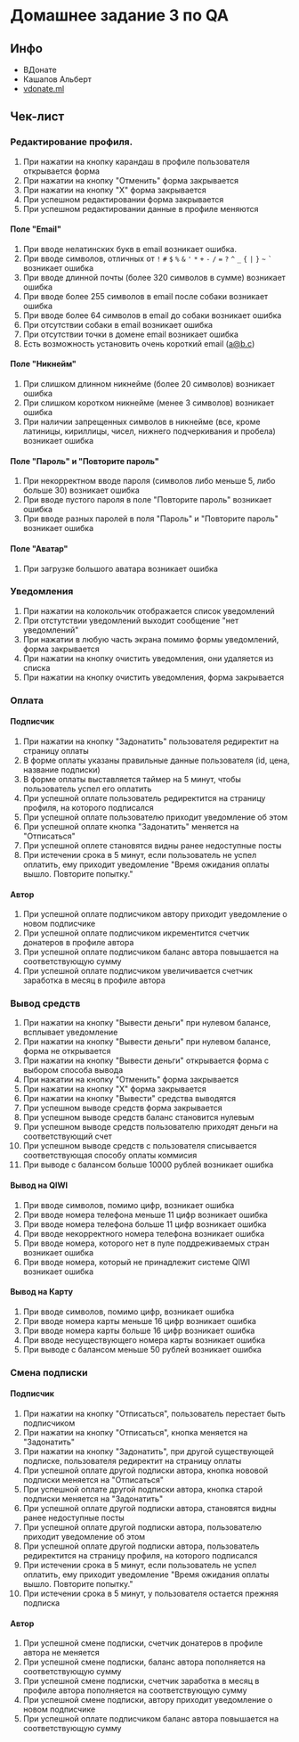 # Домашнее задание 3 по QA

## Инфо

- ВДонате
- Кашапов Альберт
- [vdonate.ml](https://vdonate.ml/)

## Чек-лист

### Редактирование профиля.

1. При нажатии на кнопку карандаш в профиле пользователя открывается форма
2. При нажатии на кнопку "Отменить" форма закрывается
3. При нажатии на кнопку "X" форма закрывается
4. При успешном редактировании форма закрывается
5. При успешном редактировании данные в профиле меняются

#### Поле "Email"

1. При вводе нелатинских букв в email возникает ошибка.
2. При вводе символов, отличных
   от `!` `#` `$` `%` `&` `'` `*` `+` `-` `/` `=` `?` `^` `_` `{` `|` `}` `~` `` ` `` возникает ошибка
3. При вводе длинной почты (более 320 символов в сумме) возникает ошибка
4. При вводе более 255 символов в email после собаки возникает ошибка
5. При вводе более 64 символов в email до собаки возникает ошибка
6. При отсутствии собаки в email возникает ошибка
7. При отсутствии точки в домене email возникает ошибка
8. Есть возможность установить очень короткий email (a@b.c)

#### Поле "Никнейм"

1. При слишком длинном никнейме (более 20 символов) возникает ошибка
2. При слишком коротком никнейме (менее 3 символов) возникает ошибка
3. При наличии запрещенных символов в никнейме (все, кроме латиницы, кириллицы, чисел,
   нижнего подчеркивания и пробела) возникает ошибка

#### Поле "Пароль" и "Повторите пароль"

1. При некорректном вводе пароля (символов либо меньше 5, либо больше 30) возникает ошибка
2. При вводе пустого пароля в поле "Повторите пароль" возникает ошибка
3. При вводе разных паролей в поля "Пароль" и "Повторите пароль" возникает ошибка

#### Поле "Аватар"

1. При загрузке большого аватара возникает ошибка

### Уведомления

1. При нажатии на колокольчик отображается список уведомлений
2. При отстутствии уведомлений выходит сообщение "нет уведомлений"
3. При нажатии в любую часть экрана помимо формы уведомлений, форма закрывается
4. При нажатии на кнопку очистить уведомления, они удаляется из списка
5. При нажатии на кнопку очистить уведомления, форма закрывается

### Оплата

#### Подписчик

1. При нажатии на кнопку "Задонатить" пользователя редиректит на страницу оплаты
2. В форме оплаты указаны правильные данные пользователя (id, цена, название подписки)
3. В форме оплаты выставляется таймер на 5 минут, чтобы пользователь успел его оплатить
4. При успешной оплате пользователь редиректится на страницу профиля, на которого подписался
5. При успешной оплате пользователю приходит уведомление об этом
6. При успешной оплате кнопка "Задонатить" меняется на "Отписаться"
7. При успешной оплете становятся видны ранее недоступные посты
8. При истечении срока в 5 минут, если пользователь не успел оплатить, ему приходит уведомление "Время ожидания оплаты
   вышло. Повторите попытку."

#### Автор

1. При успешной оплате подписчиком автору приходит уведомление о новом подписчике
2. При успешной оплате подписчиком икрементится счетчик донатеров в профиле автора
3. При успешной оплате подписчиком баланс автора повышается на соответствующую сумму
4. При успешной оплате подписчиком увеличивается счетчик заработка в месяц в профиле автора

### Вывод средств

1. При нажатии на кнопку "Вывести деньги" при нулевом балансе, всплывает уведомление
2. При нажатии на кнопку "Вывести деньги" при нулевом балансе, форма не открывается
3. При нажатии на кнопку "Вывести деньги" открывается форма с выбором способа вывода
4. При нажатии на кнопку "Отменить" форма закрывается
5. При нажатии на кнопку "X" форма закрывается
6. При нажатии на кнопку "Вывести" средства выводятся
7. При успешном выводе средств форма закрывается
8. При успешном выводе средств баланс становится нулевым
9. При успешном выводе средств пользователю приходят деньги на соответствующий счет
10. При успешном выводе средств с пользователя списывается соответствующая способу оплаты коммисия
11. При выводе с балансом больше 10000 рублей возникает ошибка

#### Вывод на QIWI

1. При вводе символов, помимо цифр, возникает ошибка
2. При вводе номера телефона меньше 11 цифр возникает ошибка
3. При вводе номера телефона больше 11 цифр возникает ошибка
4. При вводе некорректного номера телефона возникает ошибка
5. При вводе номера, которого нет в пуле поддреживаемых стран возникает ошибка
6. При вводе номера, который не принадлежит системе QIWI возникает ошибка

#### Вывод на Карту

1. При вводе символов, помимо цифр, возникает ошибка
2. При вводе номера карты меньше 16 цифр возникает ошибка
3. При вводе номера карты больше 16 цифр возникает ошибка
4. При вводе несуществующего номера карты возникает ошибка
5. При выводе с балансом меньше 50 рублей возникает ошибка

### Смена подписки

#### Подписчик

1. При нажатии на кнопку "Отписаться", пользователь перестает быть подписчиком
2. При нажатии на кнопку "Отписаться", кнопка меняется на "Задонатить"
3. При нажатии на кнопку "Задонатить", при другой существующей подписке, пользователя редиректит на страницу оплаты
4. При успешной оплате другой подписки автора, кнопка нововой подписки меняется на "Отписаться"
5. При успешной оплате другой подписки автора, кнопка старой подписки меняется на "Задонатить"
6. При успешной оплате другой подписки автора, становятся видны ранее недоступные посты
7. При успешной оплате другой подписки автора, пользователю приходит уведомление об этом
8. При успешной оплате другой подписки автора, пользователь редиректится на страницу профиля, на которого подписался
9. При истечении срока в 5 минут, если пользователь не успел оплатить, ему приходит уведомление "Время ожидания оплаты
   вышло. Повторите попытку."
10. При истечении срока в 5 минут, у пользователя остается прежняя подписка

#### Автор

1. При успешной смене подписки, счетчик донатеров в профиле автора не меняется
2. При успешной смене подписки, баланс автора пополняется на соответствующую сумму
3. При успешной смене подписки, счетчик заработка в месяц в профиле автора пополняется на соответствующую сумму
4. При успешной смене подписки, автору приходит уведомление о новом подписчике
5. При успешной оплате подписчиком баланс автора повышается на соответствующую сумму
